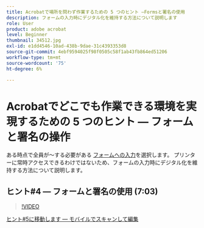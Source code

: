 ```yaml
---
title: Acrobatで場所を問わず作業するための 5 つのヒント —Formsと署名の使用
description: フォームの入力時にデジタル化を維持する方法について説明します
role: User
product: adobe acrobat
level: Beginner
thumbnail: 34512.jpg
exl-id: e1dd4546-10ad-438b-9dae-31c4393353d8
source-git-commit: 4ebf9594025f98f0505c58f1ab43fb864ed51206
workflow-type: tm+mt
source-wordcount: '75'
ht-degree: 6%

---
```


# Acrobatでどこでも作業できる環境を実現するための 5 つのヒント — フォームと署名の操作

ある時点で全員が～する必要がある [フォームへの入力](https://www.adobe.com/jp/acrobat/online/sign-pdf.html)を選択します。 プリンターに常時アクセスできるわけではないため、フォームの入力時にデジタル化を維持する方法について説明します。

## ヒント#4 — フォームと署名の使用 (7:03)

>[!VIDEO](https://video.tv.adobe.com/v/34512?quality=12&learn=on&hidetitle=true)

[ヒント#5に移動します — モバイルでスキャンして編集](scan-and-edit-on-mobile.md)